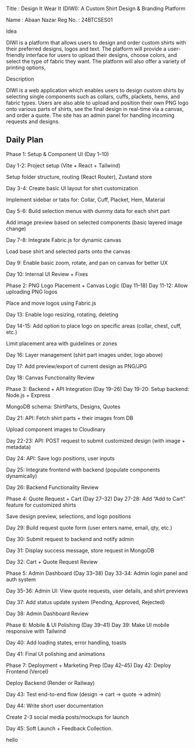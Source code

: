 
Title : Design It Wear It (DIWI): A Custom Shirt Design & Branding Platform

Name : Abaan Nazar
Reg No. : 24BTCSES01

Idea

DIWI is a platform that allows users to design and order custom shirts with their preferred designs, logos and text. The platform will provide a user-friendly interface for users to upload their designs, choose colors, and select the type of fabric they want. The platform will also offer a variety of printing options,

Description

DIWI is a web application which enables users to design custom shirts by selecting single components such as collars, cuffs, plackets, hems, and fabric types. Users are also able to upload and position their own PNG logo onto various parts of shirts, see the final design in real-time via a canvas, and order a quote. The site has an admin panel for handling incoming requests and designs.
 

Daily Plan
----------

Phase 1: Setup & Component UI (Day 1–10)

Day 1-2:
Project setup (Vite + React + Tailwind)


Setup folder structure, routing (React Router), Zustand store


Day 3-4:
Create basic UI layout for shirt customization


Implement sidebar or tabs for: Collar, Cuff, Placket, Hem, Material


Day 5-6:
Build selection menus with dummy data for each shirt part


Add image preview based on selected components (basic layered image change)


Day 7-8:
Integrate Fabric.js for dynamic canvas


Load base shirt and selected parts onto the canvas


Day 9:
Enable basic zoom, rotate, and pan on canvas for better UX


Day 10:
Internal UI Review + Fixes



Phase 2: PNG Logo Placement + Canvas Logic (Day 11–18)
Day 11-12:
Allow uploading PNG logos


Place and move logos using Fabric.js


Day 13:
Enable logo resizing, rotating, deleting


Day 14-15:
Add option to place logo on specific areas (collar, chest, cuff, etc.)


Limit placement area with guidelines or zones


Day 16:
Layer management (shirt part images under, logo above)


Day 17:
Add preview/export of current design as PNG/JPG


Day 18:
Canvas Functionality Review



Phase 3: Backend + API Integration (Day 19–26)
Day 19-20:
Setup backend: Node.js + Express


MongoDB schema: ShirtParts, Designs, Quotes


Day 21:
API: Fetch shirt parts + their images from DB


Upload component images to Cloudinary


Day 22-23:
API: POST request to submit customized design (with image + metadata)


Day 24:
API: Save logo positions, user inputs


Day 25:
Integrate frontend with backend (populate components dynamically)


Day 26:
Backend Functionality Review



Phase 4: Quote Request + Cart (Day 27–32)
Day 27-28:
Add “Add to Cart” feature for customized shirts


Save design preview, selections, and logo positions


Day 29:
Build request quote form (user enters name, email, qty, etc.)


Day 30:
Submit request to backend and notify admin


Day 31:
Display success message, store request in MongoDB


Day 32:
Cart + Quote Request Review



Phase 5: Admin Dashboard (Day 33–38)
Day 33-34:
Admin login panel and auth system


Day 35-36:
Admin UI: View quote requests, user details, and shirt previews


Day 37:
Add status update system (Pending, Approved, Rejected)


Day 38:
Admin Dashboard Review


Phase 6: Mobile & UI Polishing (Day 39–41)
Day 39:
Make UI mobile responsive with Tailwind


Day 40:
Add loading states, error handling, toasts


Day 41:
Final UI polishing and animations



Phase 7: Deployment + Marketing Prep (Day 42–45)
Day 42:
Deploy Frontend (Vercel)


Deploy Backend (Render or Railway)


Day 43:
Test end-to-end flow (design → cart → quote → admin)


Day 44:
Write short user documentation


Create 2-3 social media posts/mockups for launch


Day 45:
Soft Launch + Feedback Collection.

hello
